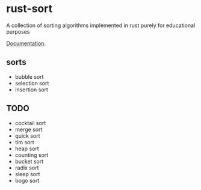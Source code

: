 # rust-sort

A collection of sorting algorithms implemented in rust purely for educational purposes

[Documentation](https://docs.rs/rust-sort/0.1.0/rust_sort).

## sorts

- bubble sort
- selection sort
- insertion sort

## TODO

- cocktail sort
- merge sort
- quick sort
- tim sort
- heap sort
- counting sort
- bucket sort
- radix sort
- sleep sort
- bogo sort

